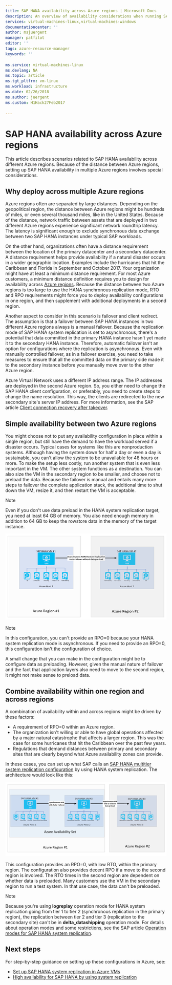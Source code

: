 ```yaml
---
title: SAP HANA availability across Azure regions | Microsoft Docs
description: An overview of availability considerations when running SAP HANA on Azure VMs in multiple Azure regions.
services: virtual-machines-linux,virtual-machines-windows
documentationcenter: ''
author: msjuergent
manager: patfilot
editor: ''
tags: azure-resource-manager
keywords: ''

ms.service: virtual-machines-linux
ms.devlang: NA
ms.topic: article
ms.tgt_pltfrm: vm-linux
ms.workload: infrastructure
ms.date: 02/26/2018
ms.author: juergent
ms.custom: H1Hack27Feb2017

---
```


# SAP HANA availability across Azure regions

This article describes scenarios related to SAP HANA availability across different Azure regions. Because of the distance between Azure regions, setting up SAP HANA availability in multiple Azure regions involves special considerations.

## Why deploy across multiple Azure regions

Azure regions often are separated by large distances. Depending on the geopolitical region, the distance between Azure regions might be hundreds of miles, or even several thousand miles, like in the United States. Because of the distance, network traffic between assets that are deployed in two different Azure regions experience significant network roundtrip latency. The latency is significant enough to exclude synchronous data exchange between two SAP HANA instances under typical SAP workloads. 

On the other hand, organizations often have a distance requirement between the location of the primary datacenter and a secondary datacenter. A distance requirement helps provide availability if a natural disaster occurs in a wider geographic location. Examples include the hurricanes that hit the Caribbean and Florida in September and October 2017. Your organization might have at least a minimum distance requirement. For most Azure customers, a minimum distance definition requires you to design for availability across [Azure regions](https://azure.microsoft.com/regions/). Because the distance between two Azure regions is too large to use the HANA synchronous replication mode, RTO and RPO requirements might force you to deploy availability configurations in one region, and then supplement with additional deployments in a second region.

Another aspect to consider in this scenario is failover and client redirect. The assumption is that a failover between SAP HANA instances in two different Azure regions always is a manual failover. Because the replication mode of SAP HANA system replication is set to asynchronous, there's a potential that data committed in the primary HANA instance hasn't yet made it to the secondary HANA instance. Therefore, automatic failover isn't an option for configurations where the replication is asynchronous. Even with manually controlled failover, as in a failover exercise, you need to take measures to ensure that all the committed data on the primary side made it to the secondary instance before you manually move over to the other Azure region.
 
Azure Virtual Network uses a different IP address range. The IP addresses are deployed in the second Azure region. So, you either need to change the SAP HANA client configuration, or preferably, you need to create steps to change the name resolution. This way, the clients are redirected to the new secondary site's server IP address. For more information, see the SAP article [Client connection recovery after takeover](https://help.sap.com/doc/6b94445c94ae495c83a19646e7c3fd56/2.0.02/en-US/c93a723ceedc45da9a66ff47672513d3.html).   

## Simple availability between two Azure regions

You might choose not to put any availability configuration in place within a single region, but still have the demand to have the workload served if a disaster occurs. Typical cases for systems like this are nonproduction systems. Although having the system down for half a day or even a day is sustainable, you can't allow the system to be unavailable for 48 hours or more. To make the setup less costly, run another system that is even less important in the VM. The other system functions as a destination. You can also size the VM in the secondary region to be smaller, and choose not to preload the data. Because the failover is manual and entails many more steps to failover the complete application stack, the additional time to shut down the VM, resize it, and then restart the VM is acceptable.

> [!NOTE]
> Even if you don't use data preload in the HANA system replication target, you need at least 64 GB of memory. You also need enough memory in addition to 64 GB to keep the rowstore data in the memory of the target instance.

![Diagram of two VMs over two regions](./media/sap-hana-availability-two-region/two_vm_HSR_async_2regions_nopreload.PNG)

> [!NOTE]
> In this configuration, you can't provide an RPO=0 because your HANA system replication mode is asynchronous. If you need to provide an RPO=0, this configuration isn't the configuration of choice.

A small change that you can make in the configuration might be to configure data as preloading. However, given the manual nature of failover and the fact that application layers also need to move to the second region, it might not make sense to preload data. 

## Combine availability within one region and across regions 

A combination of availability within and across regions might be driven by these factors:

- A requirement of RPO=0 within an Azure region.
- The organization isn't willing or able to have global operations affected by a major natural catastrophe that affects a larger region. This was the case for some hurricanes that hit the Caribbean over the past few years.
- Regulations that demand distances between primary and secondary sites that are clearly beyond what Azure availability zones can provide.

In these cases, you can set up what SAP calls an [SAP HANA multitier system replication configuration](https://help.sap.com/viewer/6b94445c94ae495c83a19646e7c3fd56/2.0.02/en-US/ca6f4c62c45b4c85a109c7faf62881fc.html) by using HANA system replication. The architecture would look like this:

![Diagram of three VMs over two regions](./media/sap-hana-availability-two-region/three_vm_HSR_async_2regions_ha_and_dr.PNG)

This configuration provides an RPO=0, with low RTO, within the primary region. The configuration also provides decent RPO if a move to the second region is involved. The RTO times in the second region are dependent on whether data is preloaded. Many customers use the VM in the secondary region to run a test system. In that use case, the data can't be preloaded.

> [!NOTE]
> Because you're using **logreplay** operation mode for HANA system replication going from tier 1 to tier 2 (synchronous replication in the primary region), the replication between tier 2 and tier 3 (replication to the secondary site) can't be in **delta_datashipping** operation mode. For details about operation modes and some restrictions, see the SAP article [Operation modes for SAP HANA system replication](https://help.sap.com/viewer/6b94445c94ae495c83a19646e7c3fd56/2.0.02/en-US/627bd11e86c84ec2b9fcdf585d24011c.html). 

## Next steps

For step-by-step guidance on setting up these configurations in Azure, see:

- [Set up SAP HANA system replication in Azure VMs](sap-hana-high-availability.md)
- [High availability for SAP HANA by using system replication](https://blogs.sap.com/2018/01/08/your-sap-on-azure-part-4-high-availability-for-sap-hana-using-system-replication/)

 



 
  

